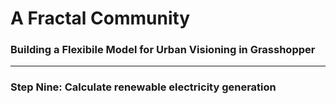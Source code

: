 # A Fractal Community
### Building a Flexibile Model for Urban Visioning in Grasshopper
---

### Step Nine: Calculate renewable electricity generation